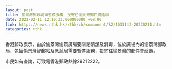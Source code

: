 ```yaml
---
layout: post
title: 愉景灣郵政局須暫停服務　投寄往愉景灣郵件將延誤
date: 2022-02-11 12:10:33.000000000 +08:00
link: https://news.rthk.hk/rthk/ch/component/k2/1633142-20220211.htm
categories: rthk
---
```


香港郵政表示，由於愉景灣愉景廣場要關閉清潔及消毒，位於廣場內的愉景灣郵政局，包括愉景灣智郵站及派遞局需要暫停服務，投寄往愉景灣的郵件會延誤。

市民如有查詢，可致電香港郵政熱線29212222。
